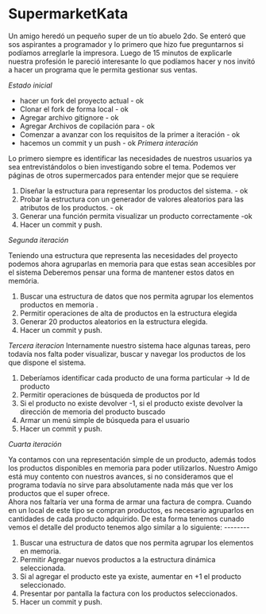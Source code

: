 # SupermarketKata

Un amigo heredó un pequeño super de un tío abuelo 2do.  Se enteró que sos aspirantes a programador y lo primero que hizo fue preguntarnos si podíamos arreglarle la impresora. Luego de 15 minutos de explicarle nuestra profesión le pareció interesante lo que podíamos hacer y nos invitó a hacer un programa que le permita gestionar sus ventas. 

*Estado inicial*

- hacer un fork del proyecto actual - ok
- Clonar el fork de forma local - ok
- Agregar archivo gitignore - ok
- Agregar Archivos de copilación para - ok 
- Comenzar a avanzar con los requisitos de la primer a iteración - ok
- hacemos un commit y un push - ok
*Primera  interación*

Lo primero siempre es identificar las necesidades de nuestros usuarios ya sea entrevistándolos o bien investigando sobre el tema.
Podemos ver páginas de otros supermercados para entender mejor que se requiere

1. Diseñar la estructura para representar los productos del sistema. - ok
2. Probar la estructura con un generador de valores aleatorios para las atributos de los productos. - ok
3. Generar una función permita visualizar un producto correctamente -ok
4. Hacer un commit y push. 

*Segunda iteración* 

Teniendo una estructura que representa las necesidades del proyecto podemos ahora agruparlas en memoria para que estas sean accesibles por el sistema
Deberemos pensar una forma de mantener estos datos en memória. 

1. Buscar una estructura de datos que nos permita agrupar los elementos productos en memoria .
2. Permitir operaciones de alta de productos en la estructura elegida
3. Generar 20 productos aleatorios en la estructura elegida. 
4. Hacer un commit y push. 

*Tercera iteracion* 
Internamente nuestro sistema hace algunas tareas, pero todavía nos falta poder visualizar, buscar y navegar los productos de los que dispone el sistema.

1. Deberíamos identificar cada producto de una forma particular -> Id de producto
2. Permitir operaciones de búsqueda de productos por Id
3. Si el producto no existe devolver -1, si el producto existe devolver la dirección de memoria del producto buscado
4. Armar un menú simple de búsqueda para el usuario   
5. Hacer un commit y push. 

*Cuarta iteración*

Ya contamos con una representación simple de un producto, además todos los productos disponibles en memoria para poder utilizarlos.
Nuestro Amigo está muy contento con nuestros avances, si no consideramos que el programa todavía no sirve para absolutamente nada más que ver los productos que el super ofrece.  
Ahora nos faltaría ver una forma de armar una factura de compra. Cuando en un local de este tipo se compran productos, es necesario agruparlos en cantidades de cada producto adquirido.
De esta forma tenemos cunado vemos el detalle del producto tenemos algo similar a lo siguiente: 
 <cantidad> <Nombre producto> -------- <Precio Unitario> 

1. Buscar una estructura de datos que nos permita agrupar los elementos en memoria.
2. Permitir Agregar nuevos productos a la estructura dinámica seleccionada.
3. Si al agregar el producto este ya existe, aumentar en +1 el producto seleccionado.
2. Presentar por pantalla la factura con los productos seleccionados.
4. Hacer un commit y push. 
